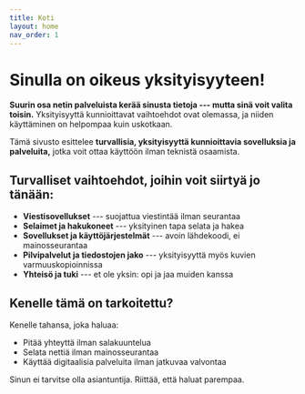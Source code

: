 ```yaml
---
title: Koti
layout: home
nav_order: 1
---
```


# Sinulla on oikeus yksityisyyteen!
**Suurin osa netin palveluista kerää sinusta tietoja --- mutta sinä voit valita toisin.**
Yksityisyyttä kunnioittavat vaihtoehdot ovat olemassa, ja niiden käyttäminen on helpompaa kuin uskotkaan.

Tämä sivusto esittelee **turvallisia, yksityisyyttä kunnioittavia sovelluksia ja palveluita,** jotka voit ottaa käyttöön ilman teknistä osaamista.

## Turvalliset vaihtoehdot, joihin voit siirtyä jo tänään:
 - **Viestisovellukset** --- suojattua viestintää ilman seurantaa
 - **Selaimet ja hakukoneet** --- yksityinen tapa selata ja hakea
 - **Sovellukset ja käyttöjärjestelmät** --- avoin lähdekoodi, ei mainosseurantaa
 - **Pilvipalvelut ja tiedostojen jako** --- yksityisyyttä myös kuvien varmuuskopioinnissa
 - **Yhteisö ja tuki** --- et ole yksin: opi ja jaa muiden kanssa

## Kenelle tämä on tarkoitettu?
Kenelle tahansa, joka haluaa: 
 - Pitää yhteyttä ilman salakuuntelua
 - Selata nettiä ilman mainosseurantaa
 - Käyttää digitaalisia palveluita ilman jatkuvaa valvontaa

Sinun ei tarvitse olla asiantuntija. Riittää, että haluat parempaa.

